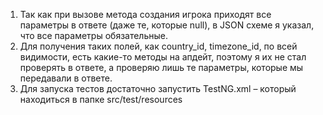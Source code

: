 1. Так как при вызове метода создания игрока приходят все параметры в ответе (даже те, которые null), в JSON схеме я указал, что все параметры обязательные.
2. Для получения таких полей, как country_id, timezone_id, по всей видимости, есть какие-то методы на апдейт, поэтому я их не стал проверять в ответе, а проверяю лишь те параметры, которые мы передавали в ответе.
3. Для запуска тестов достаточно запустить TestNG.xml – который находиться в папке src/test/resources